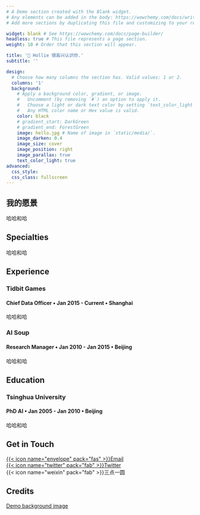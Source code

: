 ```yaml
---
# A Demo section created with the Blank widget.
# Any elements can be added in the body: https://wowchemy.com/docs/writing-markdown-latex/
# Add more sections by duplicating this file and customizing to your requirements.

widget: blank # See https://wowchemy.com/docs/page-builder/
headless: true # This file represents a page section.
weight: 10 # Order that this section will appear.

title: '👋 Hollie 很高兴认识你.'
subtitle: ''

design:
  # Choose how many columns the section has. Valid values: 1 or 2.
  columns: '1'
  background:
    # Apply a background color, gradient, or image.
    #   Uncomment (by removing `#`) an option to apply it.
    #   Choose a light or dark text color by setting `text_color_light`.
    #   Any HTML color name or Hex value is valid.
    color: black
    # gradient_start: DarkGreen
    # gradient_end: ForestGreen
    image: hello.jpg # Name of image in `static/media/`.
    image_darken: 0.4
    image_size: cover
    image_position: right
    image_parallax: true
    text_color_light: true
advanced:
  css_style:
  css_class: fullscreen
---
```


## 我的愿景

哈哈和哈

## Specialties

哈哈和哈

## Experience

### Tidbit Games

#### Chief Data Officer • Jan 2015 - Current • Shanghai

哈哈和哈
### AI Soup

#### Research Manager • Jan 2010 - Jan 2015 • Beijing

哈哈和哈
## Education

### Tsinghua University

#### PhD AI • Jan 2005 - Jan 2010 • Beijing

哈哈和哈
## Get in Touch

[{{< icon name="envelope" pack="fas" >}}Email](mailto:me@example.com)  
[{{< icon name="twitter" pack="fab" >}}Twitter](http://www.sdyy.host)  
{{< icon name="weixin" pack="fab" >}}三点一圆

## Credits

[Demo background image](https://unsplash.com/photos/mNSOLgnDGzA)
